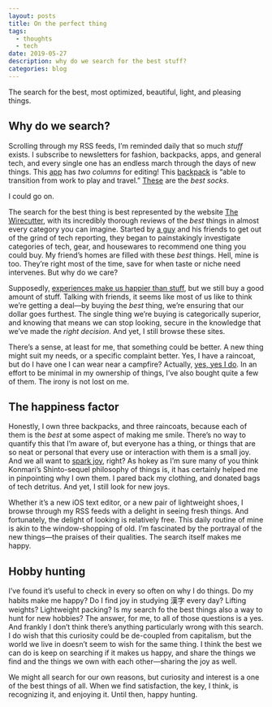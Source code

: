 ```yaml
---
layout: posts
title: On the perfect thing
tags:
  - thoughts
  - tech
date: 2019-05-27
description: why do we search for the best stuff?
categories: blog
---
```


The search for the best, most optimized, beautiful, light, and pleasing things.

## Why do we search?

Scrolling through my RSS feeds, I’m reminded daily that so much _stuff_ exists. I subscribe to newsletters for fashion, backpacks, apps, and general tech, and every single one has an endless march through the days of new things. This [app](https://www.macstories.net/reviews/ulysses-16-adds-powerful-split-view-editing-on-ipad-plus-ghost-publishing/) has _two columns_ for editing! This [backpack](https://www.carryology.com/liking/industry/best-new-gear-march-2019/) is “able to transition from work to play and travel.” [These](https://www.businessinsider.com/bombas-socks-review) are the _best socks_.

I could go on.

The search for the best thing is best represented by the website [The Wirecutter](https://thewirecutter.com), with its incredibly thorough reviews of the _best_ things in almost every category you can imagine. Started by [a guy](https://en.m.wikipedia.org/wiki/Brian_Lam) and his friends to get out of the grind of tech reporting, they began to painstakingly investigate categories of tech, gear, and housewares to recommend one thing you could buy. My friend’s homes are filled with these _best_ things. Hell, mine is too. They’re right most of the time, save for when taste or niche need intervenes. But why do we care?

Supposedly, [experiences make us happier than stuff](https://www.fastcompany.com/3043858/the-science-of-why-you-should-spend-your-money-on-experiences-not-thing), but we still buy a good amount of stuff. Talking with friends, it seems like most of us like to think we’re getting a deal—by buying the _best_ thing, we’re ensuring that our dollar goes furthest. The single thing we’re buying is categorically superior, and knowing that means we can stop looking, secure in the knowledge that we’ve made the _right decision_. And yet, I still browse these sites.

There’s a sense, at least for me, that something could be better. A new thing might suit my needs, or a specific complaint better. Yes, I have a raincoat, but do I have one I can wear near a campfire? Actually, [yes, yes I do](https://www.brookshelley.com/blog/2019/04/08/minimal-travel-clothing.html#jacket). In an effort to be minimal in my ownership of things, I’ve also bought quite a few of them. The irony is not lost on me.

## The happiness factor

Honestly, I own three backpacks, and three raincoats, because each of them is the _best_ at some aspect of making me smile. There’s no way to quantify this that I’m aware of, but everyone has a thing, or things that are so neat or personal that every use or interaction with them is a small joy. And we all want to [spark joy](https://konmari.com/products/spark-joy), right? As hokey as I’m sure many of you think Konmari’s Shinto-sequel philosophy of things is, it has certainly helped me in pinpointing why I own them. I pared back my clothing, and donated bags of tech detritus. And yet, I still look for new joys.

Whether it’s a new iOS text editor, or a new pair of lightweight shoes, I browse through my RSS feeds with a delight in seeing fresh things. And fortunately, the delight of looking is relatively free. This daily routine of mine is akin to the window-shopping of old. I’m fascinated by the portrayal of the new things—the praises of their qualities. The search itself makes me happy.

## Hobby hunting

I’ve found it’s useful to check in every so often on why I do things. Do my habits make me happy? Do I find joy in studying 漢字 every day? Lifting weights? Lightweight packing? Is my search fo the best things also a way to hunt for new hobbies? The answer, for me, to all of those questions is a yes. And frankly I don’t think there’s anything particularly wrong with this search. I do wish that this curiosity could be de-coupled from capitalism, but the world we live in doesn’t seem to wish for the same thing. I think the best we can do is keep on searching if it makes us happy, and share the things we find and the things we own with each other—sharing the joy as well.

We might all search for our own reasons, but curiosity and interest is a one of the best things of all. When we find satisfaction, the key, I think, is recognizing it, and enjoying it. Until then, happy hunting.
